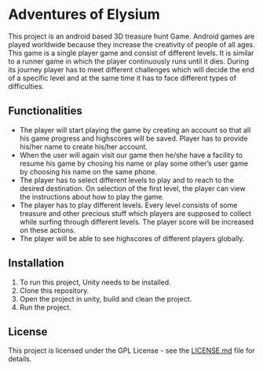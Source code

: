 # Adventures of Elysium

This project is an android based 3D treasure hunt Game. Android games are played worldwide because they increase the creativity of people of all ages. This game is a single player game and consist of different levels. It is similar to a runner game in which the player continuously runs until it dies. During its journey player has to meet different challenges which will decide the end of a specific level and at the same time it has to face different types of difficulties.

## Functionalities

- The player will start playing the game by creating an account so that all his game progress and highscores will be saved. Player has to provide his/her name to create his/her account.
- When the user will again visit our game then he/she have a facility to resume his game by chosing his name or play some other’s user game by choosing his name on the same phone.  
- The player has to select different levels to play and to reach to the desired destination. On selection of the first level, the player can view the instructions about how to play the game.
- The player has to play different levels. Every level consists of some treasure and other precious stuff which players are supposed to collect while surfing through different levels. The player score will be increased on these actions.
- The player will be able to see highscores of different players globally.

## Installation

1. To run this project, Unity needs to be installed.
2. Clone this repository.
3. Open the project in unity, build and clean the project.
4. Run the project.

## License

This project is licensed under the GPL License - see the [LICENSE.md](https://github.com/MahamArif/adventures-of-elysium/blob/master/LICENSE) file for details.
